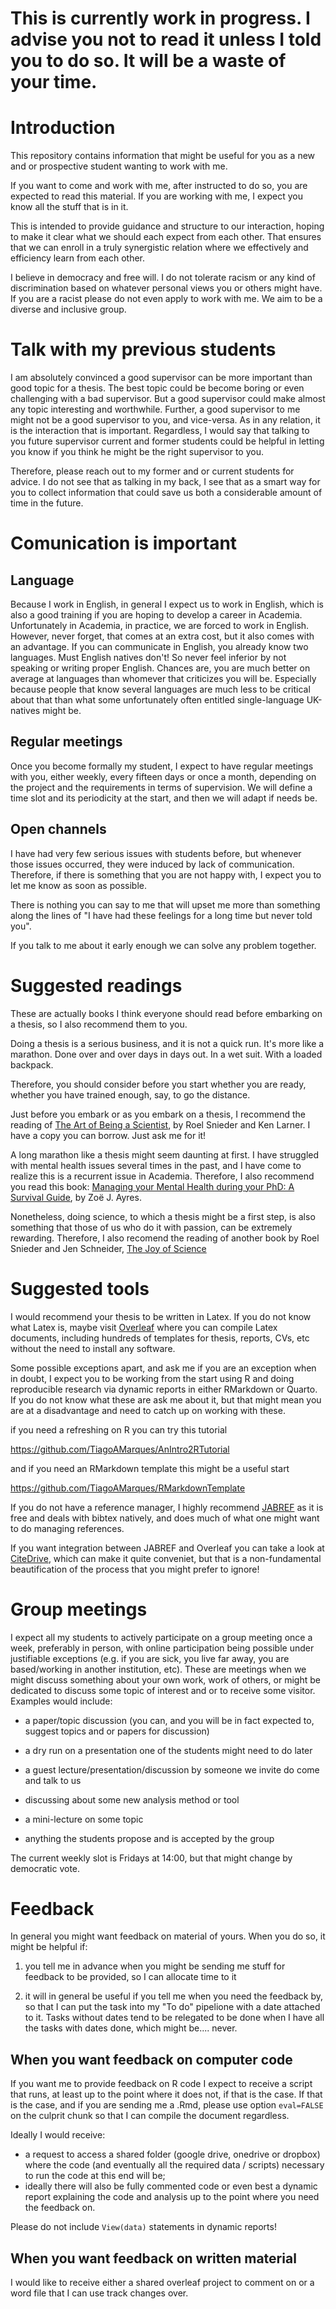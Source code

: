 # This is currently work in progress. I advise you not to read it unless I told you to do so. It will be a waste of your time.

# Introduction

This repository contains information that might be useful for you as a new and or prospective student wanting to work with me.

If you want to come and work with me, after instructed to do so, you are expected to read this material. If you are working with me, I expect you know all the stuff that is in it.

This is intended to provide guidance and structure to our interaction, hoping to make it clear what we should each expect from each other. That ensures that we can enroll in a truly synergistic relation where we effectively and efficiency learn from each other.

I believe in democracy and free will. I do not tolerate racism or any kind of discrimination based on whatever personal views you or others might have. If you are a racist please do not even apply to work with me. We aim to be a diverse and inclusive group.

# Talk with my previous students

I am absolutely convinced a good supervisor can be more important than good topic for a thesis. The best topic could be become boring or even challenging with a bad supervisor. But a good supervisor could make almost any topic interesting and worthwhile. Further, a good supervisor to me might not be a good supervisor to you, and vice-versa. As in any relation, it is the interaction that is important. Regardless, I would say that talking to you future supervisor current and former students could be helpful in letting you know if you think he might be the right supervisor to you.

Therefore, please reach out to my former and or current students for advice. I do not see that as talking in my back, I see that as a smart way for you to collect information that could save us both a considerable amount of time in the future.

# Comunication is important

## Language

Because I work in English, in general I expect us to work in English, which is also a good training if you are hoping to develop a career in Academia. Unfortunately in Academia, in practice, we are forced to work in English. However, never forget, that comes at an extra cost, but it also comes with an advantage. If you can communicate in English, you already know two languages. Must English natives don't! So never feel inferior by not speaking or writing proper English. Chances are, you are much better on average at languages than whomever that criticizes you will be. Especially because people that know several languages are much less to be critical about that than what some unfortunately often entitled single-language UK-natives might be.

## Regular meetings

Once you become formally my student, I expect to have regular meetings with you, either weekly, every fifteen days or once a month, depending on the project and the requirements in terms of supervision. We will define a time slot and its periodicity at the start, and then we will adapt if needs be.

## Open channels

I have had very few serious issues with students before, but whenever those issues occurred, they were induced by lack of communication. Therefore, if there is something that you are not happy with, I expect you to let me know as soon as possible. 

There is nothing you can say to me that will upset me more than something along the lines of  "I have had these feelings for a long time but never told you". 

If you talk to me about it early enough we can solve any problem together.

# Suggested readings

These are actually books I think everyone should read before embarking on a thesis, so I also recommend them to you.

Doing a thesis is a serious business, and it is not a quick run. It's more like a marathon. Done over and over days in days out. In a wet suit. With a loaded backpack.

Therefore, you should consider before you start whether you are ready, whether you have trained enough, say, to go the distance. 

Just before you embark or as you embark on a thesis, I recommend the reading of <a href="https://www.cambridge.org/core/books/art-of-being-a-scientist/103DD9A3EDBFA2870702E5F05ADC2F9E">The Art of Being a Scientist</a>, by Roel Snieder and Ken Larner. I have a copy you can borrow. Just ask me for it!

A long marathon like a thesis might seem daunting at first. I have struggled with mental health issues several times in the past, and I have come to realize this is a recurrent issue in Academia. Therefore, I also recommend  you read this book: <a href="https://link.springer.com/book/10.1007/978-3-031-14194-2">Managing your Mental Health during your PhD: A Survival Guide</a>, by Zoë J. Ayres.

Nonetheless, doing science, to which a thesis might be a first step, is also something that those of us who do it with passion, can be extremely rewarding. Therefore, I also recomend the reading of another book by Roel Snieder and Jen Schneider, <a href="https://inside.mines.edu/~rsnieder/Joy_of_Science.html">The Joy of Science</a>

# Suggested tools

I would recommend your thesis to be written in Latex. If you do not know what Latex is, maybe visit <a href="https://www.overleaf.com/">Overleaf</a> where you can compile Latex documents, including hundreds of templates for thesis, reports, CVs, etc without the need to install any software.

Some possible exceptions apart, and ask me if you are an exception when in doubt, I expect you to be working from the start using R and doing reproducible research via dynamic reports in either RMarkdown or Quarto. If you do not know what these are ask me about it, but that might mean you are at a disadvantage and need to catch up on working with these.

if you need a refreshing on R you can try this tutorial

https://github.com/TiagoAMarques/AnIntro2RTutorial

and if you need an RMarkdown template this might be a useful start

https://github.com/TiagoAMarques/RMarkdownTemplate

If you do not have a reference manager, I highly recommend <a href="https://www.jabref.org/">JABREF</a> as it is free and deals with bibtex natively, and does much of what one might want to do managing references.

If you want integration between JABREF and Overleaf you can take a look at <a href="https://www.overleaf.com/blog/citedrive-easy-reference-management-for-overleaf">CiteDrive</a>, which can make it quite conveniet, but that is a non-fundamental beautification of the process that you might prefer to ignore!

# Group meetings

I expect all my students to actively participate on a group meeting once a week, preferably in person, with online participation being possible under justifiable exceptions (e.g. if you are sick, you live far away, you are based/working in another institution, etc). These are meetings when we might discuss something about your own work, work of others, or might be dedicated to discuss some topic of interest and or to receive some visitor. Examples would include:

* a paper/topic discussion (you can, and you will be in fact expected to, suggest topics and or papers for discussion)

* a dry run on a presentation one of the students might need to do later

* a guest lecture/presentation/discussion by someone we invite do come and talk to us

* discussing about some new analysis method or tool 

* a mini-lecture on some topic

* anything the students propose and is accepted by the group

The current weekly slot is Fridays at 14:00, but that might change by democratic vote.

# Feedback

In general you might want feedback on material of yours. When you do so, it might be helpful if:

1. you tell me in advance when you might be sending me stuff for feedback to be provided, so I can allocate time to it

2. it will in general be useful if you tell me when you need the feedback by, so that I can put the task into my "To do" pipelione with a date attached to it. Tasks without dates tend to be relegated to be done when I have all the tasks with dates done, which might be.... never.

## When you want feedback on computer code

If you want me to provide feedback on R code I expect to receive a script that runs, at least up to the point where it does not, if that is the case. If that is the case, and if you are sending me a .Rmd, please use option `eval=FALSE` on the culprit chunk so that I can compile the document regardless.

Ideally I would receive:

* a request to access a shared folder (google drive, onedrive or dropbox) where the code (and eventually all the required data / scripts) necessary to run the code at this end will be;
* ideally there will also be fully commented code or even best a dynamic report explaining the code and analysis up to the point where you need the feedback on.

Please do not include `View(data)` statements in dynamic reports!

## When you want feedback on written material

I would like to receive either a shared overleaf project to comment on or a word file that I can use track changes over. 